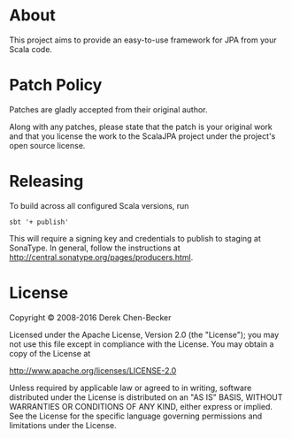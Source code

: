 # About

This project aims to provide an easy-to-use framework for JPA from your
Scala code.

# Patch Policy

Patches are gladly accepted from their original author.

Along with any patches, please state that the patch is your original work
and that you license the work to the ScalaJPA project under the project's
open source license.

# Releasing

To build across all configured Scala versions, run

    sbt '+ publish'

This will require a signing key and credentials to publish to staging at
SonaType. In general, follow the instructions at
http://central.sonatype.org/pages/producers.html.

# License

Copyright &copy; 2008-2016 Derek Chen-Becker

Licensed under the Apache License, Version 2.0 (the "License");
you may not use this file except in compliance with the License.
You may obtain a copy of the License at

http://www.apache.org/licenses/LICENSE-2.0

Unless required by applicable law or agreed to in writing, software
distributed under the License is distributed on an "AS IS" BASIS,
WITHOUT WARRANTIES OR CONDITIONS OF ANY KIND, either express or implied.
See the License for the specific language governing permissions
and limitations under the License.

<!-- Local Variables: -->
<!-- fill-column: 80 -->
<!-- End: -->
